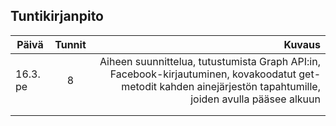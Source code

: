 ## Tuntikirjanpito

| Päivä        | Tunnit           | Kuvaus  |
| ------------- |:-------------:| -----:|
| 16.3. pe      |  8 | Aiheen suunnittelua, tutustumista Graph API:in, Facebook-kirjautuminen, kovakoodatut get-metodit kahden ainejärjestön tapahtumille, joiden avulla pääsee alkuun |
|       	|       	|  	|
|       	|       	|   	|

